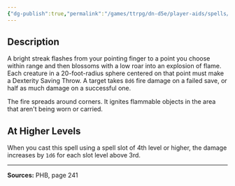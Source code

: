 ```yaml
---
{"dg-publish":true,"permalink":"/games/ttrpg/dn-d5e/player-aids/spells/level-3/fireball/","tags":["ttrpg/dnd/5e","verbal","somatic","material","spell"],"noteIcon":""}
---
```



## Description
A bright streak flashes from your pointing finger to a point you choose within range and then blossoms with a low roar into an explosion of flame.
Each creature in a 20-foot-radius sphere centered on that point must make a Dexterity Saving Throw.
A target takes `8d6` fire damage on a failed save, or half as much damage on a successful one.

The fire spreads around corners.
It ignites flammable objects in the area that aren't being worn or carried.

## At Higher Levels
When you cast this spell using a spell slot of 4th level or higher, the damage increases by `1d6` for each slot level above 3rd.

---

**Sources:** PHB, page 241
